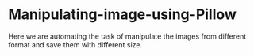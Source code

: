 # Manipulating-image-using-Pillow
Here we are automating the task of manipulate the images from different format and save them with different size.
